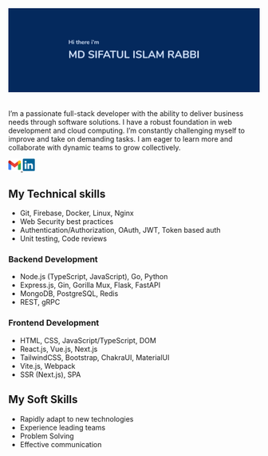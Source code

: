 <img src="./images/banner_name_3241.jpg" alt="Sifatul Islam Rabbi" />
<br/>
<br/>

I’m a passionate full-stack developer with the ability to deliver business needs through software solutions. I have a robust foundation in web development and cloud computing. I’m constantly challenging myself to improve and take on demanding tasks. I am eager to learn more and collaborate with dynamic teams to grow collectively.

<a href="mailto:mdsifatulislam.rabbi@gmail.com" target="_blank">
  <code><img src="./icons/gmail.svg" alt="Gmail" height="25" /></code>
</a>
<a href="https://www.linkedin.com/in/sifatulrabbi" target="_blank">
  <code><img src="./icons/linkedin.svg" alt="LinkedIn" height="25" /></code>
</a>

<br/>

## My Technical skills

- Git, Firebase, Docker, Linux, Nginx
- Web Security best practices
- Authentication/Authorization, OAuth, JWT, Token based auth
- Unit testing, Code reviews

### Backend Development

- Node.js (TypeScript, JavaScript), Go, Python
- Express.js, Gin, Gorilla Mux, Flask, FastAPI
- MongoDB, PostgreSQL, Redis
- REST, gRPC

### Frontend Development

- HTML, CSS, JavaScript/TypeScript, DOM
- React.js, Vue.js, Next.js
- TailwindCSS, Bootstrap, ChakraUI, MaterialUI
- Vite.js, Webpack
- SSR (Next.js), SPA

## My Soft Skills

- Rapidly adapt to new technologies
- Experience leading teams
- Problem Solving
- Effective communication


<!--
<br/>
![roadmap.sh](https://api.roadmap.sh/v1-badge/wide/64d62335aa497d7fa5261b7e?variant=dark&roadmaps=backend%2Cnodejs%2Cgolang%2Cfull-stack)
![GitHub language](https://github-readme-stats.vercel.app/api/top-langs/?username=sifatulrabbi&layout=compact&theme=tokyonight)
![Full stack E-Commerce shop](https://github-readme-stats.anuraghazra1.vercel.app/api/pin/?username=sifatulrabbi&repo=fullstack-ecommerce-shop&theme=tokyonight)
![My portfolio](https://github-readme-stats.anuraghazra1.vercel.app/api/pin/?username=sifatulrabbi&repo=sifatulrabbi.github.io&theme=tokyonight)
![Git hub status](https://github-readme-stats.anuraghazra1.vercel.app/api?username=sifatulrabbi&show_icons=true&include_all_commits=true&theme=tokyonight)
![GitHub streak stats](https://github-readme-streak-stats.herokuapp.com/?user=sifatulrabbi&theme=tokyonight)
-->
